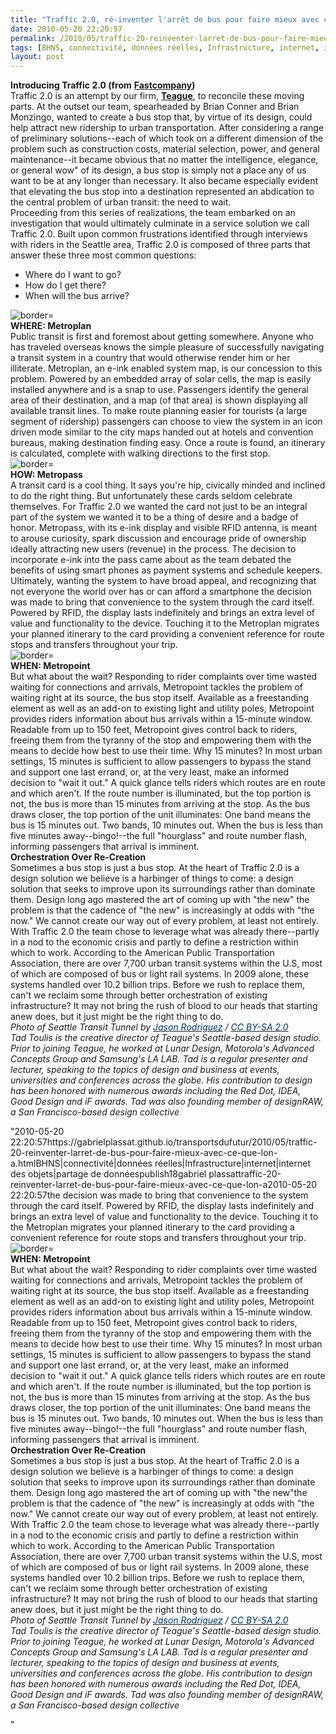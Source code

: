 ```yaml
---
title: "Traffic 2.0, ré-inventer l'arrêt de bus pour faire mieux avec ce que l'on a"
date: 2010-05-20 22:20:57
permalink: /2010/05/traffic-20-reinventer-larret-de-bus-pour-faire-mieux-avec-ce-que-lon-a.html
tags: [BHNS, connectivité, données réelles, Infrastructure, internet, internet des objets, partage de données]
layout: post
---
```


<p><strong>Introducing Traffic 2.0 (from</strong> <strong><a href="http://www.fastcompany.com/1648672/redesigning-the-bus-stop-teagues-traffic-20-makes-transit-more-friendly" target="_blank">Fastcompany</a>)</strong><br />Traffic 2.0 is an attempt by our firm, <strong><a href="http://www.teague.com/" target="_blank">Teague</a></strong>, to reconcile these moving parts. At the outset our team, spearheaded by Brian Conner and Brian Monzingo, wanted to create a bus stop that, by virtue of its design, could help attract new ridership to urban transportation. After considering a range of preliminary solutions--each of which took on a different dimension of the problem such as construction costs, material selection, power, and general maintenance--it became obvious that no matter the intelligence, elegance, or general wow" of its design, a bus stop is simply not a place any of us want to be at any longer than necessary. It also became especially evident that elevating the bus stop into a destination represented an abdication to the central problem of urban transit: the need to wait. <br />Proceeding from this series of realizations, the team embarked on an investigation that would ultimately culminate in a service solution we call Traffic 2.0. Built upon common frustrations identified through interviews with riders in the Seattle area, Traffic 2.0 is composed of three parts that answer these three most common questions:</p> <ul> <li>Where do I want to go?</li> <li>How do I get there?</li> <li>When will the bus arrive?</li> </ul>   <!--more-->  <p><img alt=" border="0"" class="float-center " src="/wp-content/uploads/sites/6/2010/05/traffic20rinventerlarrtdebuspourfairemieuxaveccequelona.jpg" /><br /><strong>WHERE: Metroplan</strong><br />Public transit is first and foremost about getting somewhere. Anyone who has traveled overseas knows the simple pleasure of successfully navigating a transit system in a country that would otherwise render him or her illiterate. Metroplan, an e-ink enabled system map, is our concession to this problem. Powered by an embedded array of solar cells, the map is easily installed anywhere and is a snap to use. Passengers identify the general area of their destination, and a map (of that area) is shown displaying all available transit lines. To make route planning easier for tourists (a large segment of ridership) passengers can choose to view the system in an icon driven mode similar to the city maps handed out at hotels and convention bureaus, making destination finding easy. Once a route is found, an itinerary is calculated, complete with walking directions to the first stop. <br /><img alt=" border="0"" class="float-center " src="/wp-content/uploads/sites/6/2010/05/traffic20rinventerlarrtdebuspourfairemieuxaveccequelona-1.jpg" /><br /><strong>HOW: Metropass</strong><br />A transit card is a cool thing. It says you're hip, civically minded and inclined to do the right thing. But unfortunately these cards seldom celebrate themselves. For Traffic 2.0 we wanted the card not just to be an integral part of the system we wanted it to be a thing of desire and a badge of honor. Metropass, with its e-ink display and visible RFID antenna, is meant to arouse curiosity, spark discussion and encourage pride of ownership ideally attracting new users (revenue) in the process. The decision to incorporate e-ink into the pass came about as the team debated the benefits of using smart phones as payment systems and schedule keepers. Ultimately, wanting the system to have broad appeal, and recognizing that not everyone the world over has or can afford a smartphone the decision was made to bring that convenience to the system through the card itself. Powered by RFID, the display lasts indefinitely and brings an extra level of value and functionality to the device. Touching it to the Metroplan migrates your planned itinerary to the card providing a convenient reference for route stops and transfers throughout your trip.<br /><img alt=" border="0"" class="float-center " src="/wp-content/uploads/sites/6/2010/05/traffic20rinventerlarrtdebuspourfairemieuxaveccequelona-2.jpg" /><br /><strong>WHEN: Metropoint</strong><br />But what about the wait? Responding to rider complaints over time wasted waiting for connections and arrivals, Metropoint tackles the problem of waiting right at its source, the bus stop itself. Available as a freestanding element as well as an add-on to existing light and utility poles, Metropoint provides riders information about bus arrivals within a 15-minute window. Readable from up to 150 feet, Metropoint gives control back to riders, freeing them from the tyranny of the stop and empowering them with the means to decide how best to use their time. Why 15 minutes? In most urban settings, 15 minutes is sufficient to allow passengers to bypass the stand and support one last errand, or, at the very least, make an informed decision to "wait it out." A quick glance tells riders which routes are en route and which aren't. If the route number is illuminated, but the top portion is not, the bus is more than 15 minutes from arriving at the stop. As the bus draws closer, the top portion of the unit illuminates: One band means the bus is 15 minutes out. Two bands, 10 minutes out. When the bus is less than five minutes away--bingo!--the full "hourglass" and route number flash, informing passengers that arrival is imminent.<br /><strong>Orchestration Over Re-Creation</strong><br />Sometimes a bus stop is just a bus stop. At the heart of Traffic 2.0 is a design solution we believe is a harbinger of things to come: a design solution that seeks to improve upon its surroundings rather than dominate them. Design long ago mastered the art of coming up with "the new" the problem is that the cadence of "the new" is increasingly at odds with "the now." We cannot create our way out of every problem, at least not entirely. With Traffic 2.0 the team chose to leverage what was already there--partly in a nod to the economic crisis and partly to define a restriction within which to work. According to the American Public Transportation Association, there are over 7,700 urban transit systems within the U.S, most of which are composed of bus or light rail systems. In 2009 alone, these systems handled over 10.2 billion trips. Before we rush to replace them, can't we reclaim some through better orchestration of existing infrastructure? It may not bring the rush of blood to our heads that starting anew does, but it just might be the right thing to do.<br /><em>Photo of Seattle Transit Tunnel by <a href="http://www.flickr.com/photos/jason-rodriguez/" target="_blank"><font color="#003366">Jason Rodriguez</font></a> / <a href="http://creativecommons.org/licenses/by-sa/2.0/" rel="license"><font color="#003366">CC BY-SA 2.0</font></a></em><br /><em>Tad Toulis is the creative director of Teague's Seattle-based design studio. Prior to joining Teague, he worked at Lunar Design, Motorola's Advanced Concepts Group and Samsung's LA LAB. Tad is a regular presenter and lecturer, speaking to the topics of design and business at events, universities and conferences across the globe. His contribution to design has been honored with numerous awards including the Red Dot, IDEA, Good Design and iF awards. Tad was also founding member of designRAW, a San Francisco-based design collective</em></p>"2010-05-20 22:20:57https://gabrielplassat.github.io/transportsdufutur/2010/05/traffic-20-reinventer-larret-de-bus-pour-faire-mieux-avec-ce-que-lon-a.htmlBHNS|connectivité|données réelles|Infrastructure|internet|internet des objets|partage de donnéespublish18gabriel plassattraffic-20-reinventer-larret-de-bus-pour-faire-mieux-avec-ce-que-lon-a2010-05-20 22:20:57the decision was made to bring that convenience to the system through the card itself. Powered by RFID, the display lasts indefinitely and brings an extra level of value and functionality to the device. Touching it to the Metroplan migrates your planned itinerary to the card providing a convenient reference for route stops and transfers throughout your trip.<br /><img alt=" border="0"" class="float-center " src="/wp-content/uploads/sites/6/2010/05/traffic20rinventerlarrtdebuspourfairemieuxaveccequelona-2.jpg" /><br /><strong>WHEN: Metropoint</strong><br />But what about the wait? Responding to rider complaints over time wasted waiting for connections and arrivals, Metropoint tackles the problem of waiting right at its source, the bus stop itself. Available as a freestanding element as well as an add-on to existing light and utility poles, Metropoint provides riders information about bus arrivals within a 15-minute window. Readable from up to 150 feet, Metropoint gives control back to riders, freeing them from the tyranny of the stop and empowering them with the means to decide how best to use their time. Why 15 minutes? In most urban settings, 15 minutes is sufficient to allow passengers to bypass the stand and support one last errand, or, at the very least, make an informed decision to "wait it out." A quick glance tells riders which routes are en route and which aren't. If the route number is illuminated, but the top portion is not, the bus is more than 15 minutes from arriving at the stop. As the bus draws closer, the top portion of the unit illuminates: One band means the bus is 15 minutes out. Two bands, 10 minutes out. When the bus is less than five minutes away--bingo!--the full "hourglass" and route number flash, informing passengers that arrival is imminent.<br /><strong>Orchestration Over Re-Creation</strong><br />Sometimes a bus stop is just a bus stop. At the heart of Traffic 2.0 is a design solution we believe is a harbinger of things to come: a design solution that seeks to improve upon its surroundings rather than dominate them. Design long ago mastered the art of coming up with "the new"the problem is that the cadence of "the new" is increasingly at odds with "the now." We cannot create our way out of every problem, at least not entirely. With Traffic 2.0 the team chose to leverage what was already there--partly in a nod to the economic crisis and partly to define a restriction within which to work. According to the American Public Transportation Association, there are over 7,700 urban transit systems within the U.S, most of which are composed of bus or light rail systems. In 2009 alone, these systems handled over 10.2 billion trips. Before we rush to replace them, can't we reclaim some through better orchestration of existing infrastructure? It may not bring the rush of blood to our heads that starting anew does, but it just might be the right thing to do.<br /><em>Photo of Seattle Transit Tunnel by <a href="http://www.flickr.com/photos/jason-rodriguez/" target="_blank"><font color="#003366">Jason Rodriguez</font></a> / <a href="http://creativecommons.org/licenses/by-sa/2.0/" rel="license"><font color="#003366">CC BY-SA 2.0</font></a></em><br /><em>Tad Toulis is the creative director of Teague's Seattle-based design studio. Prior to joining Teague, he worked at Lunar Design, Motorola's Advanced Concepts Group and Samsung's LA LAB. Tad is a regular presenter and lecturer, speaking to the topics of design and business at events, universities and conferences across the globe. His contribution to design has been honored with numerous awards including the Red Dot, IDEA, Good Design and iF awards. Tad was also founding member of designRAW, a San Francisco-based design collective</em></p>"
